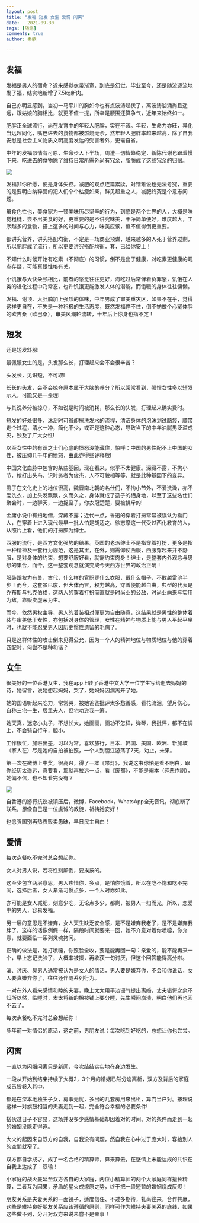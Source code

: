 ```yaml
---
layout: post
title: "发福 短发 女生 爱情 闪离"
date:   2021-09-30
tags: [随笔]
comments: true
author: 秦歌

---
```


## 发福

发福是男人的宿命？近来感觉衣带渐宽，到底是幻觉，毕业至今，还是随波逐流地发了福，结实地新增了7.5kg新肉。

自己亦明显感到，当初一马平川的胸如今也有点波涛起伏了，离波涛汹涌尚且遥远，跟姑娘的胸相比，就更不值一提，所幸是腰围还算争气，近年来始终如一。

肥胖正全球流行，尚在发育中的年轻人肥胖，实在不该。年轻，生命力亦旺，异化当远超同化，嘴巴进去的食物都被燃烧无余，然年轻人肥胖率越来越高，除了自我安慰是社会主义物质文明高度发达的受害者外，更需自省。

中年的发福似情有可原，生命步入下半场，周遭一切皆趋稳定，新陈代谢也跟着慢下来，吃进去的食物除了维持日常所需外尚有冗余，脂肪成了这些冗余的归宿。

![](https://raw.githubusercontent.com/jandyxu/jandyxu.github.io/master/images/fafu/1.jpg)

发福非你所愿，便是身体失控。减肥的观点连篇累牍，对错难说也无法考究，重要的是要明白纳粹营的犯人们个个枯瘦如柴，鲜见超重之人，减肥终究是个意志问题。

虽食色性也，美食家为一顿美味历尽坚辛的行为，到底是两个世界的人，大概是味觉粗糙，尝不出美食的好，更重要的是不讲究味美，干净简单便好，难度越大，工序越多的食物，搭上这多的时间与心力，味美应该，值不值得倒更重要。

都讲究营养，讲究搭配均衡，不定是一场商业预谋，越来越多的人死于营养过剩，所以肥胖成了流行，所以更要讲究搭配均衡，套，已给你安上！

不知什么时候开始有吃素（不彻底）的习惯，倒不是出于健康，对吃素更健康的观点存疑，可能真跟性格有关。

小饥饿与大快朵颐相比，前者的感觉往往更好，海吃过后常伴着负罪感，饥饿在人类的进化过程中乃常态，也许饥饿更能激发人体的潜能，而饱暖的身体往往慵懒。

发福、谢顶、大肚腩加上强烈的体味，中年男成了审美重灾区，如果不在乎，觉得这样更自在，不失是一种积极的生活态度，既然发福停不住，倒不妨做个心宽体胖的欧吉桑（欧巴桑），审美风潮轮流转，十年后上你身也指不定！

## 短发

还是短发舒服!

最佩服女生的是，头发那么长，打理起来会不会很辛苦？

头发长，见识短，不可取!

长长的头发，会不会掠夺原本属于大脑的养分？所以常常看到，强悍女性多以短发示人，可能又是一歪理!

与其说养分被掠夺，不如说是时间被消耗，那么长的头发，打理起来确实费时。

短发的好处很多，沐浴时可省却擦洗发水的流程，清洁身体的泡沫划过脑袋，顺带走个过程，清水一冲，简化不少，或正是这种心态，导致当下的中年油腻男泛滥成灾，殃及了广大女性!

以至女性中的有识之士们心底的愤怒没能藏住，惊呼：中国的男性配不上中国的女性，被压抑几千年的愤怒，由此亦得些许释放!

中国文化血脉中包含的某些基因，现在看来，似乎不太健康。深藏不露，不拘小节，枪打出头鸟，识时务者为俊杰，人不可貌相等等，就是此种基因下的变异。

虱子在文化史上的地位很高，魏晋南北朝的名仕们，不拘小节外，不爱洗澡，亦不爱洗衣，加上头发飘飘，久而久之，身体就成了虱子的栖身地，以至于这些名仕们聚会时，一边聊天，一边捉虱子，你衣冠楚楚，要被排斥的!

金庸小说中有扫地僧，深藏不露；近代一点，鲁迅的穿着打扮常常被误认为看门人，在穿着上进入现代最早一批人怕是胡适之、徐志摩这一代受过西化教育的人，从照片上看，他们的打扮颇为绅士。

西服的流行，是西方文化强势的结果。英国的老派绅士不是指穿着打扮，更多是指一种精神及一套行为规范，这是其里，在外，则需仰仗西服，西服穿起来并不舒服，是对身体的约束，想要舒服好看，就需约束肉身！绅士，是整套内外观念与思想的集合，而今，这一整套观念就演变成今天西方世界的政治正确！

服装跟权力有关，古代，什么样的官职穿什么衣服，戴什么帽子，不敢越雷池半步！而今，这套虽已废，但大体而言，权力越高，穿着便能越自由，典型的代表是乔布斯与扎克伯格，这两人的穿着打扮简直就是时尚业的公敌，时尚业向来与实用为敌，靠贩卖虚荣为生。

而今，依然男权主导，男人的着装相对便更为自由随意，这结果就是男性的整体着装与审美低于女性，亦包括对身体的管理，女性在精神与物质上能与男人平起平坐时，也就不能忍受男人因历史惯性遗留的毛病了。

只是这群体性的攻击倒未见得公允，因为一个人的精神地位与物质地位与他的穿着匹配时，何尝不是种和谐？

## 女生

很美好的一位香港女生，我在app上转了香港中文大学一位学生写给逝去妈妈的诗，她留言，说她想起妈妈，哭了，她妈妈因病离开了她。

她的国语听起来吃力，常常哭，被她爸爸批评太多愁善感，看花流泪，望月伤心，自称三宅一生，居里夫人，但宅功逊我一筹。

她天真，迷恋小丸子，不想长大，她画画，画功不怎样，弹琴，我批评，都不在调上，不会骑自行车，胆小。

工作很忙，加班出差，习以为常。喜欢旅行，日本、韩国、美国、欧洲、新加坡（家人在）尽是她的自拍被拍照，一个人到丽江游荡了7天，劝止，未果。

第一次在微博上中奖，很高兴，得了一本《带灯》，我说这书你怕是看不明白，跟你经历太遥远，真要看，那就再拉远一点，看《废都》，不能是阉本（纯恶作剧），她偏不信，也不知看完没有？

![](https://raw.githubusercontent.com/jandyxu/jandyxu.github.io/master/images/fafu/2.jpg)

自香港的游行抗议被镇压后，微博，Facebook，WhatsApp全无音讯，彻底断了联系，想像自己是一位虔诚的教徒，祈祷她安好！

也愿强国别再热衷贩卖愚昧，早日民主自由！

## 爱情

每次点餐吃不完时总会想起你。

女人对男人说，若将性别颠倒，要挨揍的。

这至少包含两层意思，男人疼惜你，多点，是怕你饿着，所以在吃不饱和吃不完间，选择后者，女人渐渐习惯点多，一个人时亦如此。

亦可能是女人减肥，刻意少吃，无论点多少，都剩，被男人一扫而光，所以，恋爱中的男人，容易发福。

另一层的意思是不嫌弃，女人天生缺乏安全感，是不是嫌弃我老了，是不是嫌弃我胖了，这样的话像例假一样，隔段时间就要来一回，她不介意对着你喷嚏，你介意，就要面临一系列灵魂拷问。

正确的做法是，她打喷嚏，你照脸全收，要是能再回一句：亲爱的，能不能再来一个，早上忘记洗脸了，大概率被揍，再收获一句讨厌，但这个回答能得高分啦。

滚、讨厌、臭男人通常被认为是女人的情话，男人要是嫌弃你，不会和你说话，女人要真嫌弃你了，往往还伴随系列行为。

一对在外人看来感情和睦的夫妻，晚上太太用平淡语气提出离婚，丈夫错愕之余不知所以然，临睡时，太太将新的棉被铺上要分睡，先生瞬间崩溃，明白他们再也回不去了。

每次点餐吃不完时总会想起你！

多年前一对情侣的原话，这之前，男朋友说：每次吃到好吃的，总想让你也尝尝。

## 闪离

一直以为闪婚闪离只是新闻，今次结结实实地在身边发生。

一段从开始到结束持续了大概2，3个月的婚姻已然分崩离析，双方及背后的家庭成员皆卷入其中。

都是在深本地独生子女，房事无忧，多出的几套房用來出租，算门当户对。按理说这样一对旗鼓相当的夫妻走到一起，完全符合幸福的必要条件!

搭伙过日子不容易，这场并没多少感情基础却因着对的时间、对的条件而走到一起的婚姻没能走得遠。

大火的起因來自双方的自我，自我没有问题，然自我在心中过于庞大时，容給別人的空間就窄了。

双方都自学成才，成了一名合格的精算师，算来算去，在感情上未能达成的共识在自我上达成了：双输！

小家庭的战火蔓延至双方各自的大家庭，两位小精算师的两个大家庭同样擅长精算，二者互为因果，矛盾的星火成燎原之势，终于把一段短暂的婚姻烧成灰烬！

朋友关系是夫妻关系的一面镜子，适度信任、不过多期待，礼尚往来，合作共赢，这些是維持良好朋友关系应该遵循的原则，同样可作为維持夫妻关系的底线，如果这些做不到，分开对双方来说未嘗不是幸事！

 
